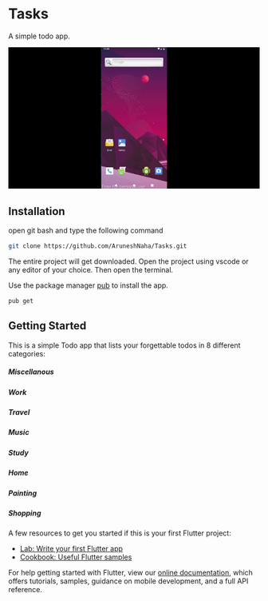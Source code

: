 # Tasks

A simple todo app.

![Tasks login screen](https://raw.githubusercontent.com/AruneshNaha/Tasks/main/Video.gif)


## Installation

open git bash and type the following command

```bash
git clone https://github.com/AruneshNaha/Tasks.git
```

The entire project will get downloaded. Open the project using vscode or any editor of your choice. Then open the terminal.

Use the package manager [pub](https://pub.dev/) to install the app.

```bash
pub get
```

## Getting Started

This is a simple Todo app that lists your forgettable todos in 8 different categories:
##### Miscellanous
##### Work
##### Travel
##### Music
##### Study
##### Home
##### Painting
##### Shopping

A few resources to get you started if this is your first Flutter project:

- [Lab: Write your first Flutter app](https://flutter.dev/docs/get-started/codelab)
- [Cookbook: Useful Flutter samples](https://flutter.dev/docs/cookbook)

For help getting started with Flutter, view our
[online documentation](https://flutter.dev/docs), which offers tutorials,
samples, guidance on mobile development, and a full API reference.
